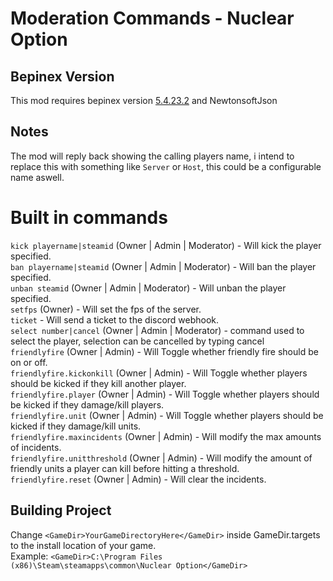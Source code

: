 ﻿# Moderation Commands - Nuclear Option

## Bepinex Version
This mod requires bepinex version [5.4.23.2](https://github.com/BepInEx/BepInEx/releases/tag/v5.4.23.2) and NewtonsoftJson

## Notes
The mod will reply back showing the calling players name, i intend to replace this with something like `Server` or `Host`, this could be a configurable name aswell.

# Built in commands
`kick playername|steamid` (Owner | Admin | Moderator) - Will kick the player specified. <br>
`ban playername|steamid` (Owner | Admin | Moderator) - Will ban the player specified. <br>
`unban steamid` (Owner | Admin | Moderator) - Will unban the player specified. <br>
`setfps` (Owner) - Will set the fps of the server. <br>
`ticket` - Will send a ticket to the discord webhook. <br>
`select number|cancel` (Owner | Admin | Moderator) - command used to select the player, selection can be cancelled by typing cancel <br>
`friendlyfire` (Owner | Admin) - Will Toggle whether friendly fire should be on or off. <br>
`friendlyfire.kickonkill` (Owner | Admin) - Will Toggle whether players should be kicked if they kill another player. <br>
`friendlyfire.player` (Owner | Admin) - Will Toggle whether players should be kicked if they damage/kill players. <br>
`friendlyfire.unit` (Owner | Admin) - Will Toggle whether players should be kicked if they damage/kill units. <br>
`friendlyfire.maxincidents` (Owner | Admin) - Will modify the max amounts of incidents. <br>
`friendlyfire.unitthreshold` (Owner | Admin) - Will modify the amount of friendly units a player can kill before hitting a threshold. <br>
`friendlyfire.reset` (Owner | Admin) - Will clear the incidents. <br>

## Building Project

Change `<GameDir>YourGameDirectoryHere</GameDir>` inside GameDir.targets to the install location of your game. <br>
Example: `<GameDir>C:\Program Files (x86)\Steam\steamapps\common\Nuclear Option</GameDir>`
